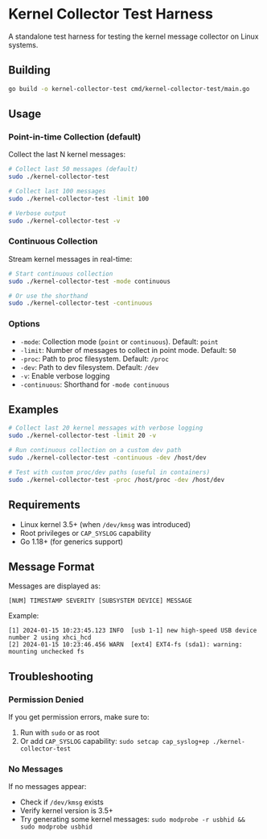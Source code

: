 # Kernel Collector Test Harness

A standalone test harness for testing the kernel message collector on Linux systems.

## Building

```bash
go build -o kernel-collector-test cmd/kernel-collector-test/main.go
```

## Usage

### Point-in-time Collection (default)

Collect the last N kernel messages:

```bash
# Collect last 50 messages (default)
sudo ./kernel-collector-test

# Collect last 100 messages
sudo ./kernel-collector-test -limit 100

# Verbose output
sudo ./kernel-collector-test -v
```

### Continuous Collection

Stream kernel messages in real-time:

```bash
# Start continuous collection
sudo ./kernel-collector-test -mode continuous

# Or use the shorthand
sudo ./kernel-collector-test -continuous
```

### Options

- `-mode`: Collection mode (`point` or `continuous`). Default: `point`
- `-limit`: Number of messages to collect in point mode. Default: `50`
- `-proc`: Path to proc filesystem. Default: `/proc`
- `-dev`: Path to dev filesystem. Default: `/dev`
- `-v`: Enable verbose logging
- `-continuous`: Shorthand for `-mode continuous`

## Examples

```bash
# Collect last 20 kernel messages with verbose logging
sudo ./kernel-collector-test -limit 20 -v

# Run continuous collection on a custom dev path
sudo ./kernel-collector-test -continuous -dev /host/dev

# Test with custom proc/dev paths (useful in containers)
sudo ./kernel-collector-test -proc /host/proc -dev /host/dev
```

## Requirements

- Linux kernel 3.5+ (when `/dev/kmsg` was introduced)
- Root privileges or `CAP_SYSLOG` capability
- Go 1.18+ (for generics support)

## Message Format

Messages are displayed as:
```
[NUM] TIMESTAMP SEVERITY [SUBSYSTEM DEVICE] MESSAGE
```

Example:
```
[1] 2024-01-15 10:23:45.123 INFO  [usb 1-1] new high-speed USB device number 2 using xhci_hcd
[2] 2024-01-15 10:23:46.456 WARN  [ext4] EXT4-fs (sda1): warning: mounting unchecked fs
```

## Troubleshooting

### Permission Denied

If you get permission errors, make sure to:
1. Run with `sudo` or as root
2. Or add `CAP_SYSLOG` capability: `sudo setcap cap_syslog+ep ./kernel-collector-test`

### No Messages

If no messages appear:
- Check if `/dev/kmsg` exists
- Verify kernel version is 3.5+
- Try generating some kernel messages: `sudo modprobe -r usbhid && sudo modprobe usbhid`
